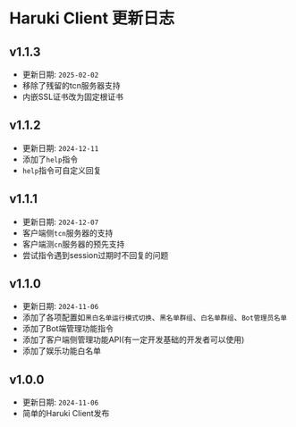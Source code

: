 # Haruki Client 更新日志

## v1.1.3
+ 更新日期: `2025-02-02`
+ 移除了残留的tcn服务器支持
+ 内嵌SSL证书改为固定根证书

## v1.1.2
+ 更新日期: `2024-12-11`
+ 添加了`help`指令
+ `help`指令可自定义回复

## v1.1.1
+ 更新日期: `2024-12-07`
+ 客户端侧`tcn`服务器的支持
+ 客户端测`cn`服务器的预先支持
+ 尝试指令遇到session过期时不回复的问题

## v1.1.0
+ 更新日期: `2024-11-06`
+ 添加了各项配置如`黑白名单运行模式切换`、`黑名单群组`、`白名单群组`、`Bot管理员名单`
+ 添加了Bot端管理功能指令
+ 添加了客户端侧管理功能API(有一定开发基础的开发者可以使用)
+ 添加了娱乐功能白名单

## v1.0.0
+ 更新日期: `2024-11-06`
+ 简单的Haruki Client发布